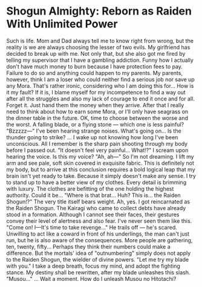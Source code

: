 # Shogun Almighty: Reborn as Raiden With Unlimited Power


Such is life.
Mom and Dad always tell me to know right from wrong, but the reality is we are always choosing the lesser of two evils.
My girlfriend has decided to break up with me. Not only that, but she also got me fired by telling my supervisor that I have a gambling addiction. Funny how I actually don't have much money to burn because I have protection fees to pay. Failure to do so and anything could happen to my parents.
My parents, however, think I am a loser who could neither find a serious job nor save up any Mora.
That's rather ironic, considering who I am doing this for... How is it my fault?
If it is, I blame myself for my incompetence to find a way out after all the struggles and also my lack of courage to end it once and for all.
Forget it. Just hand them the money when they arrive. After that I really need to think about how to earn some Mora, or I'll only have seagrass on the dinner table in the future.
OK, time to choose between the worse and the worst.
A falling blade, or a flying stone — which one is less painful?
"Bzzzzz—"
I've been hearing strange noises. What's going on...
Is the thunder going to strike?
...
I wake up not knowing how long I've been unconscious.
All I remember is the sharp pain shooting through my body before I passed out.
"It doesn't feel very painful... What!?"
I scream upon hearing the voice.
Is this my voice?
"Ah, ah—"
So I'm not dreaming.
I lift my arm and see pale, soft skin covered in exquisite fabric.
This is definitely not my body, but to arrive at this conclusion requires a bold logical leap that my brain isn't yet ready to take.
Because it simply doesn't make any sense.
I try to stand up to have a better view of my clothes.
Every detail is brimming with luxury. The clothes are befitting of the one holding the highest authority.
Could it be...
"Where is that brat... Huh? This is... the Raiden Shogun!?"
The very title itself bears weight.
Ah, yes.
I got reincarnated as the Raiden Shogun.
The Kairagi who came to collect debts have already stood in a formation. Although I cannot see their faces, their gestures convey their level of alertness and also fear.
I've never seen them like this.
"Come on! I—It's time to take revenge..."
He trails off — he's scared.
Unwilling to act like a coward in front of his underlings, the man can't just run, but he is also aware of the consequences.
More people are gathering, ten, twenty, fifty...
Perhaps they think their numbers could make a difference.
But the mortals' idea of "outnumbering" simply does not apply to the Raiden Shogun, the wielder of divine powers.
"Let me try my blade with you."
I take a deep breath, focus my mind, and adopt the fighting stance.
My destiny shall be rewritten, after my blade unleashes this slash.
"Musou..."
...
Wait a moment.
How do I unleash Musou no Hitotachi?
